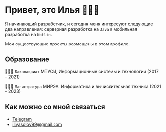 # Привет, это Илья 👋🏻😉

Я начинающий разработчик, и сегодня меня интересуют следующие два направления: серверная разработка на ```Java``` и мобильная разработка на ```Kotlin```.

Мои существующие проекты размещены в этом профиле.

## Образование
👨🏻‍🎓 ```Бакалавриат``` МТУСИ, Информационные системы и технологии (2017 - 2021)

👨🏻‍🎓 ```Магистратура``` МИРЭА, Информатика и вычислительная техника (2021 - 2023)

## Как можно со мной связаться
- [Telegram](https://t.me/iliyasolov99)
- iliyasolov99@gmail.com
